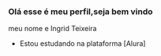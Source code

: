 ### Olá esse é  meu perfil,seja bem vindo 
meu nome e Ingrid Teixeira 
- Estou estudando na plataforma [Alura]











